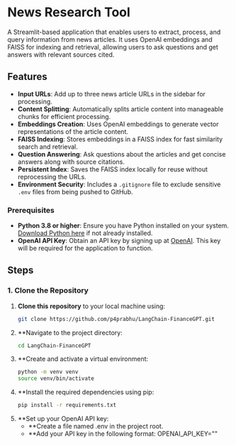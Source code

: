 # News Research Tool
A Streamlit-based application that enables users to extract, process, and query information from news articles. It uses OpenAI embeddings and FAISS for indexing and retrieval, allowing users to ask questions and get answers with relevant sources cited.

## Features

- **Input URLs**: Add up to three news article URLs in the sidebar for processing.
- **Content Splitting**: Automatically splits article content into manageable chunks for efficient processing.
- **Embeddings Creation**: Uses OpenAI embeddings to generate vector representations of the article content.
- **FAISS Indexing**: Stores embeddings in a FAISS index for fast similarity search and retrieval.
- **Question Answering**: Ask questions about the articles and get concise answers along with source citations.
- **Persistent Index**: Saves the FAISS index locally for reuse without reprocessing the URLs.
- **Environment Security**: Includes a `.gitignore` file to exclude sensitive `.env` files from being pushed to GitHub.

### Prerequisites

- **Python 3.8 or higher**: Ensure you have Python installed on your system. [Download Python here](https://www.python.org/downloads/) if not already installed.
- **OpenAI API Key**: Obtain an API key by signing up at [OpenAI](https://openai.com/). This key will be required for the application to function.

## Steps
### 1. Clone the Repository
1. **Clone this repository** to your local machine using:
   ```bash
   git clone https://github.com/p4prabhu/LangChain-FinanceGPT.git
2. **Navigate to the project directory:
   ```bash
   cd LangChain-FinanceGPT
3. **Create and activate a virtual environment:
   ```bash
   python -m venv venv
   source venv/bin/activate
4. **Install the required dependencies using pip:
   ```bash
   pip install -r requirements.txt
5. **Set up your OpenAI API key:
   - **Create a file named .env in the project root.
   - **Add your API key in the following format:
     OPENAI_API_KEY=""
   
   
   




  

